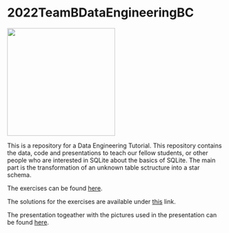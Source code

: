 # 2022TeamBDataEngineeringBC

[<img src=https://upload.wikimedia.org/wikipedia/commons/f/f7/Hochschule_Mannheim_logo.svg width="250"/>](https://upload.wikimedia.org/wikipedia/commons/f/f7/Hochschule_Mannheim_logo.svg)

This is a repository for a Data Engineering Tutorial.
This repository contains the data, code and presentations to teach our fellow students, or other people who are interested in SQLite about the basics of SQLite. The main part is the transformation of an unknown table sctructure into a star schema. 

The exercises can be found [here](https://colab.research.google.com/github/Fuenfgeld/2022TeamBDataEngineeringBC/blob/main/Workshop.ipynb). 

The solutions for the exercises are available under [this](https://github.com/Fuenfgeld/2022TeamBDataEngineeringBC/blob/main/loesung_workshop.ipynb) link.

The presentation togeather with the pictures used in the presentation can be found [here](https://github.com/Fuenfgeld/2022TeamBDataEngineeringBC/tree/main/Presentation).
